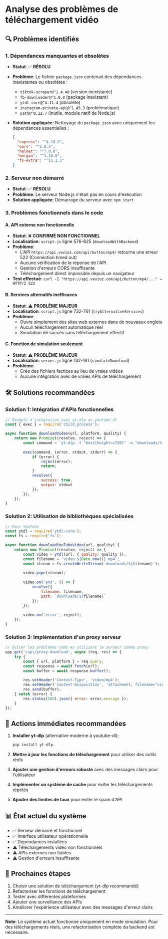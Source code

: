 # Analyse des problèmes de téléchargement vidéo

## 🔍 **Problèmes identifiés**

### 1. **Dépendances manquantes et obsolètes**
- **Statut**: ✅ **RÉSOLU**
- **Problème**: Le fichier `package.json` contenait des dépendances inexistantes ou obsolètes :
  - `tiktok-scraper@^1.4.40` (version inexistante)
  - `fb-downloader@^1.0.0` (package inexistant)
  - `ytdl-core@^4.11.4` (obsolète)
  - `instagram-private-api@^1.45.3` (problématique)
  - `path@^0.12.7` (inutile, module natif de Node.js)

- **Solution appliquée**: Nettoyage du `package.json` avec uniquement les dépendances essentielles :
  ```json
  {
    "express": "^4.18.2",
    "cors": "^2.8.5", 
    "helmet": "^7.0.0",
    "morgan": "^1.10.0",
    "fs-extra": "^11.1.1"
  }
  ```

### 2. **Serveur non démarré**
- **Statut**: ✅ **RÉSOLU**
- **Problème**: Le serveur Node.js n'était pas en cours d'exécution
- **Solution appliquée**: Démarrage du serveur avec `npm start`

### 3. **Problèmes fonctionnels dans le code**

#### A. API externe non fonctionnelle
- **Statut**: ❌ **CONFIRMÉ NON FONCTIONNEL**
- **Localisation**: `script.js` ligne 576-625 (`downloadWithBackend`)
- **Problème**: 
  - L'API `https://api.vevioz.com/api/button/mp4/` retourne une erreur 522 (Connection timed out)
  - Aucune vérification de la réponse de l'API
  - Gestion d'erreurs CORS insuffisante
  - Téléchargement direct impossible depuis un navigateur
- **Test effectué**: `curl -I "https://api.vevioz.com/api/button/mp4/..." → HTTP/2 522`

#### B. Services alternatifs inefficaces
- **Statut**: ⚠️ **PROBLÈME MAJEUR**
- **Localisation**: `script.js` ligne 732-761 (`tryAlternativeServices`)
- **Problème**: 
  - Ouvre simplement des sites web externes dans de nouveaux onglets
  - Aucun téléchargement automatique réel
  - Simulation de succès sans téléchargement effectif

#### C. Fonction de simulation seulement
- **Statut**: ⚠️ **PROBLÈME MAJEUR**
- **Localisation**: `server.js` ligne 132-161 (`simulateDownload`)
- **Problème**: 
  - Crée des fichiers factices au lieu de vraies vidéos
  - Aucune intégration avec de vraies APIs de téléchargement

## 🛠️ **Solutions recommandées**

### Solution 1: Intégration d'APIs fonctionnelles
```javascript
// Exemple d'intégration avec yt-dlp ou youtube-dl
const { exec } = require('child_process');

async function downloadVideo(url, platform, quality) {
    return new Promise((resolve, reject) => {
        const command = `yt-dlp -f "best[height<=720]" -o "downloads/%(title)s.%(ext)s" "${url}"`;
        
        exec(command, (error, stdout, stderr) => {
            if (error) {
                reject(error);
                return;
            }
            resolve({
                success: true,
                output: stdout
            });
        });
    });
}
```

### Solution 2: Utilisation de bibliothèques spécialisées
```javascript
// Pour YouTube
const ytdl = require('ytdl-core');
const fs = require('fs');

async function downloadYouTubeVideo(url, quality) {
    return new Promise((resolve, reject) => {
        const video = ytdl(url, { quality: quality });
        const filename = `video_${Date.now()}.mp4`;
        const stream = fs.createWriteStream(`downloads/${filename}`);
        
        video.pipe(stream);
        
        video.on('end', () => {
            resolve({
                filename: filename,
                path: `downloads/${filename}`
            });
        });
        
        video.on('error', reject);
    });
}
```

### Solution 3: Implémentation d'un proxy serveur
```javascript
// Éviter les problèmes CORS en utilisant le serveur comme proxy
app.get('/api/proxy-download', async (req, res) => {
    try {
        const { url, platform } = req.query;
        const response = await fetch(url);
        const buffer = await response.buffer();
        
        res.setHeader('Content-Type', 'video/mp4');
        res.setHeader('Content-Disposition', 'attachment; filename="video.mp4"');
        res.send(buffer);
    } catch (error) {
        res.status(500).json({ error: error.message });
    }
});
```

## 🚀 **Actions immédiates recommandées**

1. **Installer yt-dlp** (alternative moderne à youtube-dl):
   ```bash
   pip install yt-dlp
   ```

2. **Mettre à jour les fonctions de téléchargement** pour utiliser des outils réels

3. **Ajouter une gestion d'erreurs robuste** avec des messages clairs pour l'utilisateur

4. **Implémenter un système de cache** pour éviter les téléchargements répétés

5. **Ajouter des limites de taux** pour éviter le spam d'API

## 📊 **État actuel du système**

- ✅ Serveur démarré et fonctionnel
- ✅ Interface utilisateur opérationnelle
- ✅ Dépendances installées
- ⚠️ Téléchargements vidéo non fonctionnels
- ⚠️ APIs externes non fiables
- ⚠️ Gestion d'erreurs insuffisante

## 🔄 **Prochaines étapes**

1. Choisir une solution de téléchargement (yt-dlp recommandé)
2. Refactoriser les fonctions de téléchargement
3. Tester avec différentes plateformes
4. Ajouter une surveillance des APIs
5. Améliorer l'expérience utilisateur avec des messages d'erreur clairs

---

**Note**: Le système actuel fonctionne uniquement en mode simulation. Pour des téléchargements réels, une refactorisation complète du backend est nécessaire.